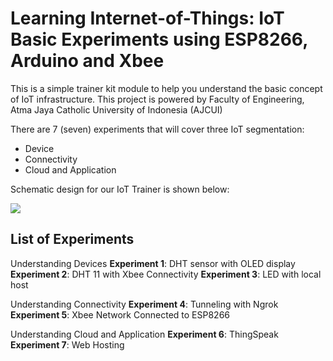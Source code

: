 # Learning Internet-of-Things: IoT Basic Experiments using ESP8266, Arduino and Xbee
This is a simple trainer kit module to help you understand the basic concept of IoT infrastructure. 
This project is powered by Faculty of Engineering, Atma Jaya Catholic University of Indonesia (AJCUI)

There are 7 (seven) experiments that will cover three IoT segmentation:
- Device
- Connectivity
- Cloud and Application

Schematic design for our IoT Trainer is shown below:

<a href="https://sites.google.com/view/telecom-uaj/home"><img src="https://user-images.githubusercontent.com/61287961/84853850-54a07a00-b08a-11ea-8b37-b01b3b5806c9.JPG"></a>

## List of Experiments

Understanding Devices
**Experiment 1**: DHT sensor with OLED display
**Experiment 2**: DHT 11 with Xbee Connectivity
**Experiment 3**: LED with local host

Understanding Connectivity 
**Experiment 4**: Tunneling with Ngrok
**Experiment 5**: Xbee Network Connected to ESP8266

Understanding Cloud and Application
**Experiment 6**: ThingSpeak
**Experiment 7**: Web Hosting
